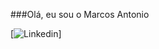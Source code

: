 ###Olá, eu sou o Marcos Antonio

[![Linkedin](https://img.shields.io/badge/LinkedIn-0077B5?style=for-the-badge&logo=linkedin&logoColor=white)]
